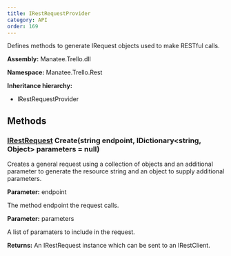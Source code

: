 ```yaml
---
title: IRestRequestProvider
category: API
order: 169
---
```


Defines methods to generate IRequest objects used to make RESTful calls.

**Assembly:** Manatee.Trello.dll

**Namespace:** Manatee.Trello.Rest

**Inheritance hierarchy:**

- IRestRequestProvider

## Methods

### [IRestRequest](../IRestRequest#irestrequest) Create(string endpoint, IDictionary&lt;string, Object&gt; parameters = null)

Creates a general request using a collection of objects and an additional parameter to generate the resource string and an object to supply additional parameters.

**Parameter:** endpoint

The method endpoint the request calls.

**Parameter:** parameters

A list of paramaters to include in the request.

**Returns:** An IRestRequest instance which can be sent to an IRestClient.

